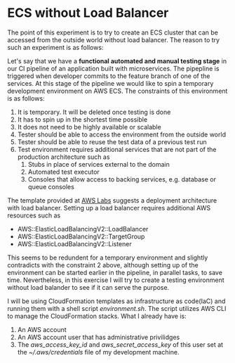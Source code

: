 
# ECS without Load Balancer

The point of this experiment is to try to create an ECS cluster that can be accessed from the outside world without load balancer. The reason to try such an experiment is as follows:

Let's say that we have a **functional automated and manual testing stage** in our CI pipeline of an application built with microservices. The pipepline is triggered when developer commits to the feature branch of one of the services. At this stage of the pipeline we would like to spin a temporary development environment on AWS ECS. The constraints of this environment is as follows:
1. It is temporary. It will be deleted once testing is done
2. It has to spin up in the shortest time possible
3. It does not need to be highly available or scalable
4. Tester should be able to access the environment from the outside world
5. Tester should be able to reuse the test data of a previous test run
6. Test environment requires additional services that are not part of the production architecture such as
    1. Stubs in place of services external to the domain
    2. Automated test executor
    3. Consoles that allow access to backing services, e.g. database or queue consoles
    
The template provided at [AWS Labs][1] suggests a deployment architecture with load balancer. Setting up a load balancer requires additional AWS resources such as
* AWS::ElasticLoadBalancingV2::LoadBalancer
* AWS::ElasticLoadBalancingV2::TargetGroup
* AWS::ElasticLoadBalancingV2::Listener

This seems to be redundent for a temporary environment and slightly contradicts with the constraint 2 above, although setting up of the environment can be started earlier in the pipeline, in parallel tasks, to save time. Nevertheless, in this exercise I will try to create a testing environment without load balander to see if it can serve the purpose.

I will be using CloudFormation templates as infrastructure as code(IaC) and running them with a shell script *environment.sh*. The script utilizes AWS CLI to manage the CloudFormation stacks. What I already have is:
1. An AWS account
2. An AWS account user that has administrative privilidges
3. The *aws_access_key_id* and *aws_secret_access_key* of this user set at the *~/.aws/credentials* file of my development machine.

[1]: https://github.com/awslabs/aws-cloudformation-templates/tree/master/aws/services/ECS/FargateLaunchType

